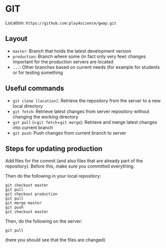 # GIT

Location: `https://github.com:play4science/gwap.git`

## Layout
*   `master`:
    Branch that holds the latest development version
*   `production`:
    Branch where some (in fact only very few) changes important for the production servers are located
*   `...`:
    Other branches based on current needs (for example for students or for testing something

## Useful commands
*   `git clone [location]`:
    Retrieve the repository from the server to a new local directory
*   `git fetch`:
    Retrieve latest changes from server repository without changing the working directory
*   `git pull` (=`git fetch`+`git merge`):
    Retrieve and merge latest changes into current branch
*   `git push`:
    Push changes from current branch to server

## Steps for updating production
Add files for the commit (and also files that are already part of the repository).
Before this, make sure you committed everything. 

Then do the following in your local repository:
	
	git checkout master
	git pull
	git checkout production
	git pull
	git merge master
	git push
	git checkout master
	
Then, do the following on the server:
	
	git pull
	
(here you should see that the files are changed)

